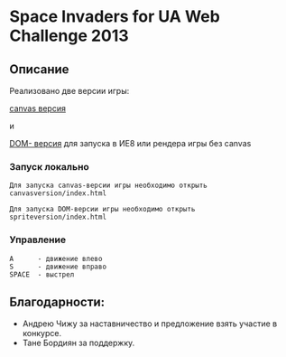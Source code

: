 Space Invaders for UA Web Challenge 2013
=======

## Описание

Реализовано две версии игры:

[canvas версия][]

и

[DOM- версия][] для запуска в ИЕ8 или рендера игры без canvas

### Запуск локально

    Для запуска canvas-версии игры необходимо открыть canvasversion/index.html

    Для запуска DOM-версии игры необходимо открыть spriteversion/index.html

### Управление

    A      - движение влево
    S      - движение вправо
    SPACE  - выстрел


## Благодарности:

  - Андрею Чижу за наставничество и предложение взять участие в конкурсе.
  - Тане Бордиян  за поддержку.

   [canvas версия]: http://dimarudenko.github.com/SpaceInvaders/canvasversion/index.html
   [DOM- версия]: http://dimarudenko.github.com/SpaceInvaders/spriteversion/index.html